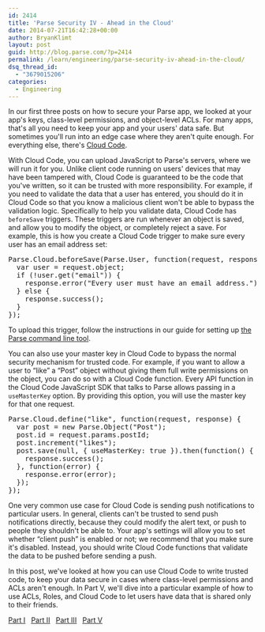 ```yaml
---
id: 2414
title: 'Parse Security IV - Ahead in the Cloud'
date: 2014-07-21T16:42:28+00:00
author: BryanKlimt
layout: post
guid: http://blog.parse.com/?p=2414
permalink: /learn/engineering/parse-security-iv-ahead-in-the-cloud/
dsq_thread_id:
  - "3679015206"
categories:
  - Engineering
---
```

In our first three posts on how to secure your Parse app, we looked at your app's keys, class-level permissions, and object-level ACLs. For many apps, that's all you need to keep your app and your users' data safe. But sometimes you'll run into an edge case where they aren't quite enough. For everything else, there's <a href="https://parse.com/tutorials/getting-started-with-cloud-code" target="_blank">Cloud Code</a>.

With Cloud Code, you can upload JavaScript to Parse's servers, where we will run it for you. Unlike client code running on users' devices that may have been tampered with, Cloud Code is guaranteed to be the code that you've written, so it can be trusted with more responsibility. For example, if you need to validate the data that a user has entered, you should do it in Cloud Code so that you know a malicious client won't be able to bypass the validation logic. Specifically to help you validate data, Cloud Code has `beforeSave` triggers. These triggers are run whenever an object is saved, and allow you to modify the object, or completely reject a save. For example, this is how you create a Cloud Code trigger to make sure every user has an email address set:

<pre class="brush: javascript; gutter: true">Parse.Cloud.beforeSave(Parse.User, function(request, response) {
  var user = request.object;
  if (!user.get("email")) {
    response.error("Every user must have an email address.");
  } else {
    response.success();
  }
});</pre>

To upload this trigger, follow the instructions in our guide for setting up [the Parse command line tool](https://parse.com/docs/cloud_code_guide#started).

You can also use your master key in Cloud Code to bypass the normal security mechanism for trusted code. For example, if you want to allow a user to “like” a “Post” object without giving them full write permissions on the object, you can do so with a Cloud Code function. Every API function in the Cloud Code JavaScript SDK that talks to Parse allows passing in a `useMasterKey` option. By providing this option, you will use the master key for that one request.

<pre class="brush: javascript; gutter: true">Parse.Cloud.define("like", function(request, response) {
  var post = new Parse.Object("Post");
  post.id = request.params.postId;
  post.increment("likes");
  post.save(null, { useMasterKey: true }).then(function() {
    response.success();
  }, function(error) {
    response.error(error);
  });
});</pre>

One very common use case for Cloud Code is sending push notifications to particular users. In general, clients can't be trusted to send push notifications directly, because they could modify the alert text, or push to people they shouldn't be able to. Your app's settings will allow you to set whether “client push” is enabled or not; we recommend that you make sure it's disabled. Instead, you should write Cloud Code functions that validate the data to be pushed before sending a push.

In this post, we've looked at how you can use Cloud Code to write trusted code, to keep your data secure in cases where class-level permissions and ACLs aren't enough. In Part V, we'll dive into a particular example of how to use ACLs, Roles, and Cloud Code to let users have data that is shared only to their friends.

<span style="text-decoration: underline;"><a href="http://blog.parse.com/2014/06/30/parse-security-i-are-you-the-key-master/" target="_blank">Part I</a></span>   <span style="text-decoration: underline;"><a href="http://blog.parse.com/2014/07/07/parse-security-ii-class-hysteria/" target="_blank">Part II</a></span>   <span style="text-decoration: underline;"><a href="http://blog.parse.com/2014/07/14/parse-security-iii-are-you-on-the-list/" target="_blank">Part III</a></span>   <span style="text-decoration: underline;"><a href="http://blog.parse.com/2014/07/28/parse-security-v-how-to-make-friends/" target="_blank">Part V</a></span>